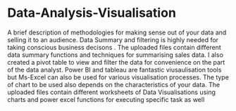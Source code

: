 # Data-Analysis-Visualisation
A brief description of methodologies for making sense out of your data and selling it to an audience. Data Summary and filtering is highly needed for taking conscious business decisons . The uploaded files contain different data summary functions and techniques for summarising sales data. I also created a pivot table to view and filter the data for convenience on the part of the data analyst.
Power BI and tableau are fantastic viusaulisation tools but Ms-Excel can also be used for various visualisation processes. The type of chart to be used also depends on the characteristics of your data. The uploaded files contain different worksheets of Data Visualisations using charts and power excel functions for executing specific task as well 
